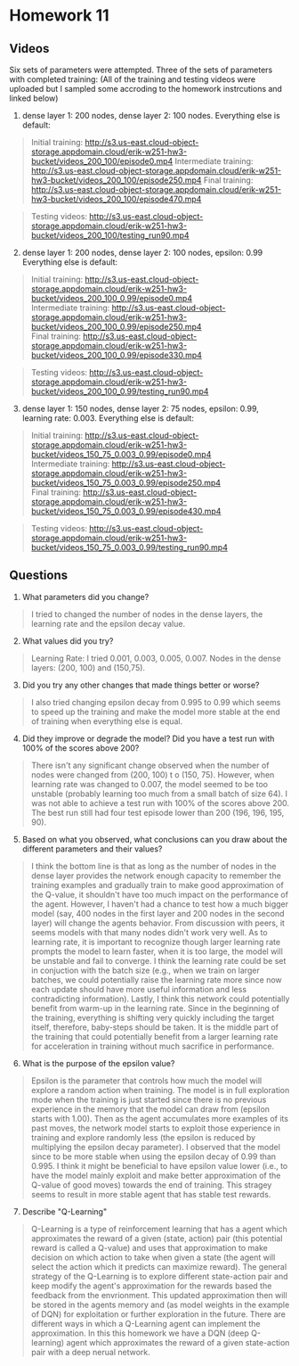 # Homework 11

## Videos
Six sets of parameters were attempted. Three of the sets of parameters with completed training:
(All of the training and testing videos were uploaded but I sampled some accroding to the homework instrcutions and linked below)

1. dense layer 1: 200 nodes, dense layer 2: 100 nodes. Everything else is default:  
> Initial training: http://s3.us-east.cloud-object-storage.appdomain.cloud/erik-w251-hw3-bucket/videos_200_100/episode0.mp4
> Intermediate training: http://s3.us-east.cloud-object-storage.appdomain.cloud/erik-w251-hw3-bucket/videos_200_100/episode250.mp4
> Final training: http://s3.us-east.cloud-object-storage.appdomain.cloud/erik-w251-hw3-bucket/videos_200_100/episode470.mp4

> Testing videos: http://s3.us-east.cloud-object-storage.appdomain.cloud/erik-w251-hw3-bucket/videos_200_100/testing_run90.mp4

2. dense layer 1: 200 nodes, dense layer 2: 100 nodes, epsilon: 0.99 Everything else is default:
> Initial training: http://s3.us-east.cloud-object-storage.appdomain.cloud/erik-w251-hw3-bucket/videos_200_100_0.99/episode0.mp4  
> Intermediate training: http://s3.us-east.cloud-object-storage.appdomain.cloud/erik-w251-hw3-bucket/videos_200_100_0.99/episode250.mp4  
> Final training: http://s3.us-east.cloud-object-storage.appdomain.cloud/erik-w251-hw3-bucket/videos_200_100_0.99/episode330.mp4

> Testing videos: http://s3.us-east.cloud-object-storage.appdomain.cloud/erik-w251-hw3-bucket/videos_200_100_0.99/testing_run90.mp4

3. dense layer 1: 150 nodes, dense layer 2: 75 nodes, epsilon: 0.99, learning rate: 0.003. Everything else is default:
> Initial training: http://s3.us-east.cloud-object-storage.appdomain.cloud/erik-w251-hw3-bucket/videos_150_75_0.003_0.99/episode0.mp4  
> Intermediate training: http://s3.us-east.cloud-object-storage.appdomain.cloud/erik-w251-hw3-bucket/videos_150_75_0.003_0.99/episode250.mp4  
> Final training: http://s3.us-east.cloud-object-storage.appdomain.cloud/erik-w251-hw3-bucket/videos_150_75_0.003_0.99/episode430.mp4

> Testing videos: http://s3.us-east.cloud-object-storage.appdomain.cloud/erik-w251-hw3-bucket/videos_150_75_0.003_0.99/testing_run90.mp4


## Questions

1. What parameters did you change?
> I tried to changed the number of nodes in the dense layers, the learning rate and the epsilon decay value.
2. What values did you try?
> Learning Rate: I tried 0.001, 0.003, 0.005, 0.007.
> Nodes in the dense layers: (200, 100) and (150,75).

3. Did you try any other changes that made things better or worse?
> I also tried changing epsilon decay from 0.995 to 0.99 which seems to speed up the training and make the model more stable at the end of training when everything else is equal.

4. Did they improve or degrade the model? Did you have a test run with 100% of the scores above 200?
> There isn't any significant change observed when the number of nodes were changed from (200, 100) t
o (150, 75). However, when learning rate was changed to 0.007, the model seemed to be too unstable (probably learning too much from a small batch of size 64).
> I was not able to achieve a test run with 100% of the scores above 200. The best run still had four test episode lower than 200 (196, 196, 195, 90).

5. Based on what you observed, what conclusions can you draw about the different parameters and their values?
> I think the bottom line is that as long as the number of nodes in the dense layer provides the network enough capacity to remember the training examples and gradually train to make good approximation of the Q-value, it shouldn't have too much impact on the performance of the agent. However, I haven't had a chance to test how a much bigger model (say, 400 nodes in the first layer and 200 nodes in the second layer) will change the agents behavior. From discussion with peers, it seems models with that many nodes didn't work very well.
> As to learning rate, it is important to recognize though larger learning rate prompts the model to learn faster, when it is too large, the model will be unstable and fail to converge. I think the learning rate could be set in conjuction with the batch size (e.g., when we train on larger batches, we could potentially raise the learning rate more since now each update should have more useful information and less contradicting information). Lastly, I think this network could potentially benefit from warm-up in the learning rate. Since in the beginning of the training, everything is shifting very quickly including the target itself, therefore, baby-steps should be taken. It is the middle part of the training that could potentially benefit from a larger learning rate for acceleration in training without much sacrifice in performance. 

6. What is the purpose of the epsilon value?
> Epsilon is the parameter that controls how much the model will explore a random action when training. The model is in full exploration mode when the training is just started since there is no previous experience in the memory that the model can draw from (epsilon starts with 1.00). Then as the agent accumulates more examples of its past moves, the network model starts to exploit those experience in training and explore randomly less (the epsilon is reduced by multiplying the epsilon decay parameter). I observed that the model since to be more stable when using the epsilon decay of 0.99 than 0.995. I think it might be beneficial to have epsilon value lower (i.e., to have the model mainly exploit and make better approximation of the Q-value of good moves) towards the end of training. This stragey seems to result in more stable agent that has stable test rewards.

7. Describe "Q-Learning"
> Q-Learning is a type of reinforcement learning that has a agent which approximates the reward of a given (state, action) pair (this potential reward is called a Q-value) and uses that approximation to make decision on which action to take when given a state (the agent will select the action which it predicts can maximize reward). The general strategy of the Q-Learning is to explore different state-action pair and keep modify the agent's approximation for the rewards based the feedback from the envrionment. This updated approximation then will be stored in the agents memory and (as model weights in the example of DQN) for exploitation or further exploration in the future. There are different ways in which a Q-Learning agent can implement the approximation. In this this homework we have a DQN (deep Q-learning) agent which approximates the reward of a given state-action pair with a deep nerual network.  
